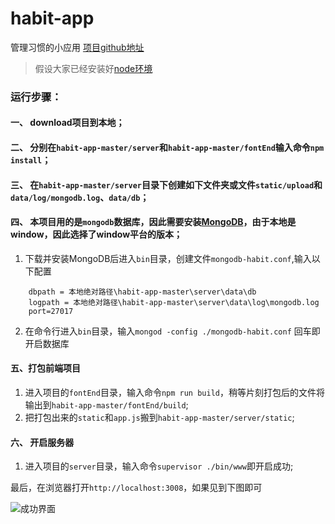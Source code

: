 # habit-app
管理习惯的小应用
[项目github地址](https://github.com/tsinglemon/habit-app)

> 假设大家已经安装好[node环境](https://nodejs.org/zh-cn/download/)

### 运行步骤：
#### 一、 download项目到本地；
#### 二、 分别在`habit-app-master/server`和`habit-app-master/fontEnd`输入命令`npm install`；
#### 三、 在`habit-app-master/server`目录下创建如下文件夹或文件`static/upload`和`data/log/mongodb.log`、`data/db`；
#### 四、 本项目用的是`mongodb`数据库，因此需要安装[MongoDB](https://www.mongodb.com/dr/fastdl.mongodb.org/win32/mongodb-win32-x86_64-2008plus-ssl-3.6.5-signed.msi/download)，由于本地是window，因此选择了window平台的版本；
1. 下载并安装MongoDB后进入`bin`目录，创建文件`mongodb-habit.conf`,输入以下配置
``` 
    dbpath = 本地绝对路径\habit-app-master\server\data\db
    logpath = 本地绝对路径\habit-app-master\server\data\log\mongodb.log
    port=27017
```
2. 在命令行进入`bin`目录，输入`mongod -config ./mongodb-habit.conf` 回车即开启数据库

#### 五、打包前端项目
1. 进入项目的`fontEnd`目录，输入命令`npm run build`，稍等片刻打包后的文件将输出到`habit-app-master/fontEnd/build`;
2. 把打包出来的`static`和`app.js`搬到`habit-app-master/server/static`;
#### 六、 开启服务器
1. 进入项目的`server`目录，输入命令`supervisor ./bin/www`即开启成功;

最后，在浏览器打开`http://localhost:3008`，如果见到下图即可

![成功界面](https://user-gold-cdn.xitu.io/2018/6/25/1643518c520414df?w=361&h=640&f=png&s=5917)